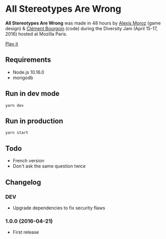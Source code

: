 # All Stereotypes Are Wrong

**All Stereotypes Are Wrong** was made in 48 hours by
[Alexis Moroz](https://www.linkedin.com/in/alexismoroz) (game design) &
[Clément Bourgoin](https://twitter.com/ClementBourgoin) (code) during the
Diversity Jam (April 15-17, 2016) hosted at Mozilla Paris.

[Play it](http://asaw.nokto.net/)

## Requirements

- Node.js 10.16.0
- mongodb

## Run in dev mode

`yarn dev`

## Run in production

`yarn start`

## Todo

- French version
- Don't ask the same question twice

## Changelog

### DEV

- Upgrade dependencies to fix security flaws

### 1.0.0 (2016-04-21)

- First release
